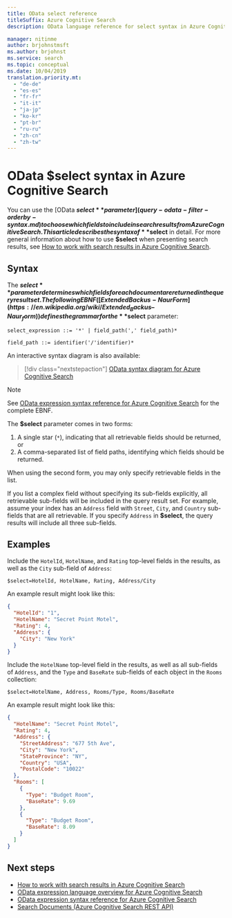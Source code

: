 ```yaml
---
title: OData select reference
titleSuffix: Azure Cognitive Search
description: OData language reference for select syntax in Azure Cognitive Search queries.

manager: nitinme
author: brjohnstmsft
ms.author: brjohnst
ms.service: search
ms.topic: conceptual
ms.date: 10/04/2019
translation.priority.mt:
  - "de-de"
  - "es-es"
  - "fr-fr"
  - "it-it"
  - "ja-jp"
  - "ko-kr"
  - "pt-br"
  - "ru-ru"
  - "zh-cn"
  - "zh-tw"
---
```

# OData $select syntax in Azure Cognitive Search

 You can use the [OData **$select** parameter](query-odata-filter-orderby-syntax.md) to choose which fields to include in search results from Azure Cognitive Search. This article describes the syntax of **$select** in detail. For more general information about how to use **$select** when presenting search results, see [How to work with search results in Azure Cognitive Search](search-pagination-page-layout.md).

## Syntax

The **$select** parameter determines which fields for each document are returned in the query result set. The following EBNF ([Extended Backus-Naur Form](https://en.wikipedia.org/wiki/Extended_Backus–Naur_form)) defines the grammar for the **$select** parameter:

<!-- Upload this EBNF using https://bottlecaps.de/rr/ui to create a downloadable railroad diagram. -->

```
select_expression ::= '*' | field_path(',' field_path)*

field_path ::= identifier('/'identifier)*
```

An interactive syntax diagram is also available:

> [!div class="nextstepaction"]
> [OData syntax diagram for Azure Cognitive Search](https://azuresearch.github.io/odata-syntax-diagram/#select_expression)

> [!NOTE]
> See [OData expression syntax reference for Azure Cognitive Search](search-query-odata-syntax-reference.md) for the complete EBNF.

The **$select** parameter comes in two forms:

1. A single star (`*`), indicating that all retrievable fields should be returned, or
1. A comma-separated list of field paths, identifying which fields should be returned.

When using the second form, you may only specify retrievable fields in the list.

If you list a complex field without specifying its sub-fields explicitly, all retrievable sub-fields will be included in the query result set. For example, assume your index has an `Address` field with `Street`, `City`, and `Country` sub-fields that are all retrievable. If you specify `Address` in **$select**, the query results will include all three sub-fields.

## Examples

Include the `HotelId`, `HotelName`, and `Rating` top-level fields in the results, as well as the `City` sub-field of `Address`:

    $select=HotelId, HotelName, Rating, Address/City

An example result might look like this:

```json
{
  "HotelId": "1",
  "HotelName": "Secret Point Motel",
  "Rating": 4,
  "Address": {
    "City": "New York"
  }
}
```

Include the `HotelName` top-level field in the results, as well as all sub-fields of `Address`, and the `Type` and `BaseRate` sub-fields of each object in the `Rooms` collection:

    $select=HotelName, Address, Rooms/Type, Rooms/BaseRate

An example result might look like this:

```json
{
  "HotelName": "Secret Point Motel",
  "Rating": 4,
  "Address": {
    "StreetAddress": "677 5th Ave",
    "City": "New York",
    "StateProvince": "NY",
    "Country": "USA",
    "PostalCode": "10022"
  },
  "Rooms": [
    {
      "Type": "Budget Room",
      "BaseRate": 9.69
    },
    {
      "Type": "Budget Room",
      "BaseRate": 8.09
    }
  ]
}
```

## Next steps  

- [How to work with search results in Azure Cognitive Search](search-pagination-page-layout.md)
- [OData expression language overview for Azure Cognitive Search](query-odata-filter-orderby-syntax.md)
- [OData expression syntax reference for Azure Cognitive Search](search-query-odata-syntax-reference.md)
- [Search Documents &#40;Azure Cognitive Search REST API&#41;](https://docs.microsoft.com/rest/api/searchservice/Search-Documents)
